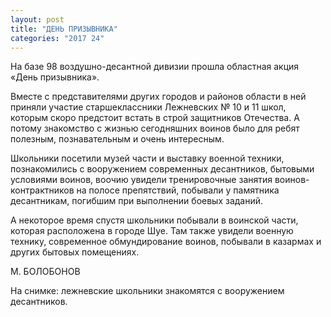 ```yaml
---
layout: post
title: "ДЕНЬ ПРИЗЫВНИКА"
categories: "2017 24"
---
```


На базе 98 воздушно-десантной дивизии прошла областная акция «День призывника».

Вместе с представителями других городов и районов области в ней приняли участие старшеклассники Лежневских № 10 и 11 школ, которым скоро предстоит встать в строй защитников Отечества. А потому знакомство с жизнью сегодняшних воинов было для ребят полезным, познавательным и очень интересным.

Школьники посетили музей части и выставку военной техники, познакомились с вооружением современных десантников, бытовыми условиями воинов, воочию увидели тренировочные занятия воинов-контрактников на полосе препятствий, побывали у памятника десантникам, погибшим при выполнении боевых заданий.

А некоторое время спустя школьники побывали в воинской части, которая расположена в городе Шуе. Там также увидели военную технику, современное обмундирование воинов, побывали в казармах и других бытовых помещениях.

М. БОЛОБОНОВ

На снимке: лежневские школьники знакомятся с вооружением десантников.


